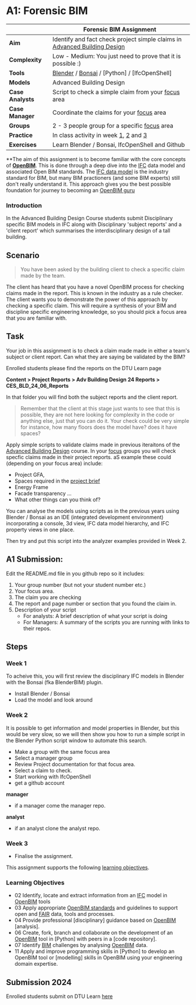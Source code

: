 # A1: Forensic BIM

| | Forensic BIM Assignment  |
| --- | ----- |
| **Aim**|  Identify and fact check project simple claims in [Advanced Building Design]  |
| **Complexity**| Low - Medium: You just need to prove that it is possible :)  |
| **Tools** |  [Blender] / [Bonsai] / [Python] / [IfcOpenShell]  |
| **Models** |  Advanced Building Design |
| **Case Analysts** | Script to check a simple claim from your  [focus] area |
| **Case Manager** | Coordinate the claims for your [focus] area |
| **Groups** |  2 - 3 people group for a specific [focus] area|
| **Practice** | In class activity in week [1], [2] and [3] |
| **Exercises** | Learn Blender / Bonsai, IfcOpenShell and Github |

**The aim of this assignment is to become familiar with the core concepts of **[OpenBIM]**. This is done through a deep dive into the [IFC] data model and associated Open BIM standards. The [IFC data model](/Concepts/IFC) is the industry standard for BIM, but many BIM practioners (and some BIM experts) still don't really understand it. This approach gives you the best possible foundation for journey to becoming an [OpenBIM guru]

### Introduction
In the Advanced Building Design Course students submit Disciplinary specific BIM models in IFC along with Disciplinary 'subject reports' and a 'client report' which summarises the interdisciplinary design of a tall building.

## Scenario
>You have been asked by the building client to check a specific claim made by the team.

The client has heard that you have a novel OpenBIM process for checking claims made in the report. This is known in the industry as a rule checker. The client wants you to demonstrate the power of this approach by checking a specific claim. This will require a synthesis of your BIM and discipline specific engineering knowledge, so you should pick a focus area that you are familiar with.

## Task
Your job in this assignment is to check a claim made made in either a team's subject or client report. Can what they are saying be validated by the BIM?

Enrolled students please find the reports on the DTU Learn page 

**Content > Project Reports > Adv Building Design 24 Reports > CES_BLD_24_06_Reports**

In that folder you will find both the subject reports and the client report.

> Remember that the client at this stage just wants to see that this is possible, they are not here looking for complexity in the code or anything else, just that you can do it. Your check could be very simple for instance, how many floors does the model have? does it have spaces?

Apply simple scripts to validate claims made in previous iteraitons of the [Advanced Building Design] course. In your [focus] groups you will check specfic claims made in their project reports. aS example these could (depending on your focus area) include: 
* Project GFA,
* Spaces required in the [project brief](/41936/Project/Breif)
* Energy Frame
* Facade transparency ...
* What other things can you think of?

You can analyse the models using scripts as in the previous years using Blender / Bonsai as an IDE (integrated development environment) incorporating a console, 3d view, IFC data model hierarchy, and IFC property views in one place.

Then try and put this script into the analyzer examples provided in Week 2.

## A1 Submission:

Edit the README.md file in you github repo so it includes:

1. Your group number (but not your student number etc.)
2. Your focus area.
3. The claim you are checking
4. The report and page number or section that you found the claim in.
5. Description of your script
    * For analysts: A brief description of what your script is doing
    * For Managers: A summary of the scripts you are running with links to their repos.

## Steps

### Week 1
To acheive this, you will first review the disciplinary IFC models in Blender with the Bonsai (fka BlenderBIM) plugin.
* Install Blender / Bonsai
* Load the model and look around

### Week 2
It is possible to get information and model properties in Blender, but this would be very slow, so we will then show you how to run a simple script in the Blender Python script window to automate this search.
* Make a group with the same focus area
* Select a manager group
* Review Project documentation for that focus area.
* Select a claim to check.
* Start working with IfcOpenShell
* get a github account

**manager**

* if a manager come the manager repo.

**analyst**
* if an analyst clone the analyst repo.

### Week 3
* Finalise the assignment.

This assignment supports the following [learning objectives].

### Learning Objectives
* 02 Identify, locate and extract information from an [IFC] model in [OpenBIM] tools
* 03 Apply appropriate [OpenBIM standards] and guidelines to support open and [FAIR] data, tools and processes.
* 04 Provide professional [disciplinary] guidance based on [OpenBIM] [analysis].
* 06 Create, fork, branch and collaborate on the development of an [OpenBIM] tool in [Python] with peers in a [code repository].
* 07 Identify [BIM] challenges by analysing [OpenBIM] data.
* 11 Apply and improve programming skills in [Python] to develop an OpenBIM tool or [modelling] skills in OpenBIM using your engineering domain expertise.

## Submission 2024
Enrolled students submit on DTU Learn [here](https://learn.inside.dtu.dk/d2l/lms/dropbox/user/folders_list.d2l?ou=215344&isprv=0)

<!-- links --> 

[1]: /Schedule/01
[2]: /Schedule/02
[3]: /Schedule/03

[Advanced Building Design]: /41946/

[OpenBIM Guru]: /Roles/Guru

[BIM]: /Concepts/BIM
[Blender]: /Concepts/Blender
[Bonsai]: /Concepts/Bonsai/index

[FAIR]: /Concepts/FAIR
[IFC]: /Concepts/IFC

[focus]: /Focus/index
[learning objectives]: /LearningObjectives

[OpenBIM]: /Concepts/OpenBIM
[OpenBIM standards]: /Concepts/Standards


<!--
### 3) Choose the relevant model from the Stanford / Skylab models
* Download the [Stanford models](https://learn.inside.dtu.dk/d2l/le/content/167582/Home) or Skylab models (on Learn -> "IFC Models" -> "Stanford models" - *Enrolled Students Only*
* Select the model that best represents your focus area.

### 4) Convert the IFC to an Excel work book using the IFA tool
[IFA Tool](/Concepts/IFCFileAnalyzer)

* Install IFA
* generate the spreadsheet

What you choose to represent in your dashboard is up to you, but it should match the focus area and use case you have chosen. Think about what information would be necessary to solve your use case.

You could consider trying to represent:

* areas of the building,

* quantities of materials,

* could you estimate cost? - if so how?

* what else can you find in the IFC data that you could use in your dashboard?

### 6.a) Add a sentence about your use case at the top of your dashboard. Concider how the information you're showing supports your use case.

### 7) Submission

Your group must submit your modified excel including the dashboard sheet as the first sheet in the workbook.

You are not submitting any reports with this, so make sure that your dashboard is easy to understand - how do we know what we are looking at, and what you tried to do?

-->

